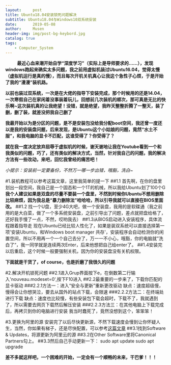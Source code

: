 ```yaml
---
layout:     post
title: Ubuntu18.04安装锁死问题解决
subtitle: Ubuntu18.04与Windows10双系统安装
date:       2019-05-08
author:     Musen
header-img: img/post-bg-keybord.jpg
catalog: true
tags:
    - Computer_System
---
```

&ensp; 
&emsp; 
&nbsp;
**最近心血来潮开始自学“深度学习”（实际上是导师要求的......），发现windows跑起来确实太多问题，我之前用虚拟机装过Ubuntu16.04，觉得太慢（虚拟机运行是真的慢），而且每次开机关机真心让我这个急性子心烦，于是开始了我的“漫漫”装机路。**

**以前也装过双系统，一次是在大佬的指导下安装完成，那个时候用的还是14.04，一次寒假自己在家闲着没事装着玩儿，回想前几次装机的顺次，那可真是无比的快乐啊~这次装机真的让我绝望！没错，就是绝望，我昨天整整折腾了一整天，装了删，删了装，就差没把我自己删了**

**我最开始以为是分区的问题，是不是安装包没给我分配boot空间，我还曾一度还以是我的安装盘问题，后来发现，是Ubuntu这个小姑娘的问题，竟然“水土不服”，和我电脑的显卡不匹配，这谁受得了？你受得了？**

**就在我一度决定放弃屈辱于虚拟机的时候，谢天谢地让我在Youtube看到一个和我类似的问题，巧了，还有类似的解决方式，当然，针对我自己的问题，我的解决方法有一些改动，来吧，回忆我曾经的痛苦吧！**

*小提示：安装前一定要备份，不然万一哪一步出错，哦豁，洗白~*

#1.装机教程可以参考这篇文章，这里我简单的提一下
##1.1 首先啊，在你的盘里划出一段空间，我自己是一个固态和一个1T的机械，所以我给Ubuntu划了100个G
**我个人建议如果是双盘的尽量不要装一个盘里，不然到时候你Ubuntu不想用删除比较麻烦，因为我总是“暴力删除法”哈哈哈，所以引导我就可以直接在BIOS里面改。**
##1.2 找一个U盘，至少4G大吧，做一个安装盘，我用的是软碟通（我之前用的是大白菜，做了一个多系统安装盘，之前引导出了问题，差点就把盘给格了，还好我手慢了一点，不然，哎哟我去）
##1.3从BIOS启动进入安装程序，具体流程跟着指导走
现在Ubuntu已经比较人性化了，如果是装双系统可以直接选择第一项'安装Ubuntu，和Windows boot manager 共存'，安装程序会自动检测你的闲置空间，所以不用再一个一个自己去分了，万一一不小心，哦豁，你的电脑就”洗白了“，我一同学就是连续两次Enter，后来他想把自己给enter了。
##1.4安装完以后重启，这个时候一般要强制关机，因为你的安装盘没有关机权限。

**下面就是干货了，of course，也是折磨了我很久的问题**

#2.解决开机锁死问题
##2.1进入Grup界面按下e，在倒数第二行输入'nouveau.modeset=0',按下F10进入
##2.2最重要的一步来了，下载你匹配的显卡驱动
###2.2.1方法一：进入“安全与更新”重新更改驱动
缺点：速度超级慢，慢得会让你想哭泣，要去从国外的站点下载，会限速
###2.2.2方法二：在终端处进行下载
缺点：速度也比较慢，有些安装包下载会超时，下载不了，我就遇到了，所以需要去网页下载然后解压安装
###2.2.3方法三：在其他电脑上下载完成后，再拷贝到你的电脑进行安装
我当时蠢死了，竟然没想到这个，笨笨笨！

#3.更换为阿里的源
安装完了以后尽快更新源，不然下载速度会慢到让你怀疑人生，当然，你如果有梯子，还是尽快配置，可以参考[这篇文章](https://blog.csdn.net/weixin_37747104/article/details/82911803)
##3.1找到Software & Updates，将源更新为阿里云的源
##3.2在Other Software里将Canonical Partners勾上。 
##3.3然后自己手动更新一下：
        sudo apt update
        sudo apt upgrade

**差不多就这样吧，一个困难的开始，一定会有一个顺畅的未来，干巴爹！！！**


